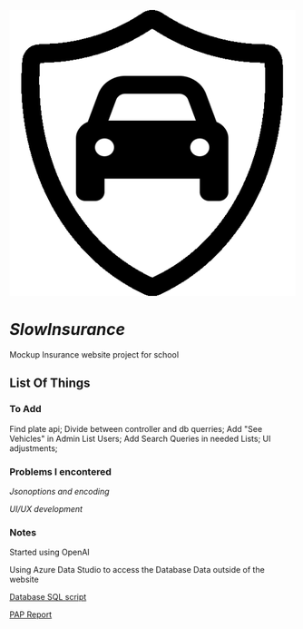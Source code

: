 ![Slowinsurance Icon](https://raw.githubusercontent.com/davidrebelo124/SlowInsurance/master/wwwroot/favicon.ico)
# ***SlowInsurance***
Mockup Insurance website project for school


## List Of Things
### To Add
Find plate api;
Divide between controller and db querries;
Add "See Vehicles" in Admin List Users;
Add Search Queries in needed Lists;
UI adjustments;

### Problems I encontered
*Jsonoptions and encoding*

*UI/UX development*

### Notes
Started using OpenAI

Using Azure Data Studio to access the Database Data outside of the website

[Database SQL script](https://github.com/davidrebelo124/SlowInsurance/blob/master/Migrations/SlowInsurance.sql)

[PAP Report](https://github.com/davidrebelo124/SlowInsurance/blob/master/Relat%C3%B3rioPAP_SlowInsurance.docx?raw=true)